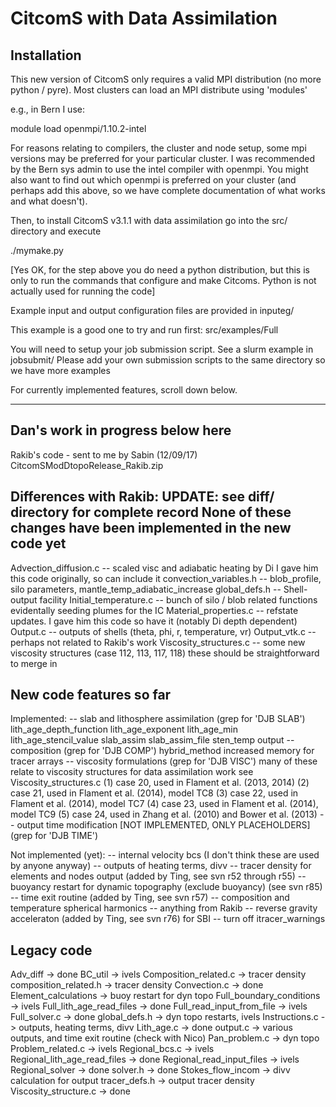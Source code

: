 # CitcomS with Data Assimilation

## Installation

This new version of CitcomS only requires a valid MPI distribution (no more python / pyre).  Most
clusters can load an MPI distribute using 'modules'

e.g., in Bern I use:

module load openmpi/1.10.2-intel

For reasons relating to compilers, the cluster and node setup, some mpi versions may be
preferred for your particular cluster.  I was recommended by the Bern sys admin to use the
intel compiler with openmpi.  You might also want to find out which openmpi is preferred
on your cluster (and perhaps add this above, so we have complete documentation of what works
and what doesn't).

Then, to install CitcomS v3.1.1 with data assimilation go into the src/ directory and execute

./mymake.py

[Yes OK, for the step above you do need a python distribution, but this is only to
 run the commands that configure and make Citcoms.  Python is not actually used for
 running the code]

Example input and output configuration files are provided in inputeg/

This example is a good one to try and run first: src/examples/Full

You will need to setup your job submission script.  See a slurm example in jobsubmit/  Please add your
own submission scripts to the same directory so we have more examples

For currently implemented features, scroll down below.

---------------------------------
Dan's work in progress below here
---------------------------------

Rakib's code - sent to me by Sabin (12/09/17) CitcomSModDtopoRelease_Rakib.zip

Differences with Rakib: UPDATE: see diff/ directory for complete record
None of these changes have been implemented in the new code yet
----------------------

Advection_diffusion.c
  -- scaled visc and adiabatic heating by Di
     I gave him this code originally, so can include it
convection_variables.h
  -- blob_profile, silo parameters, mantle_temp_adiabatic_increase
global_defs.h
  -- Shell-output facility
Initial_temperature.c
  -- bunch of silo / blob related functions
     evidentally seeding plumes for the IC
Material_properties.c
  -- refstate updates.  I gave him this code so have it (notably Di depth dependent)
Output.c
  -- outputs of shells (theta, phi, r, temperature, vr)
Output_vtk.c
  -- perhaps not related to Rakib's work
Viscosity_structures.c
  -- some new viscosity structures (case 112, 113, 117, 118)
     these should be straightforward to merge in


New code features so far
------------------------

Implemented:
  -- slab and lithosphere assimilation (grep for 'DJB SLAB')
        lith_age_depth_function
        lith_age_exponent
        lith_age_min
        lith_age_stencil_value
        slab_assim
        slab_assim_file
        sten_temp output
  -- composition (grep for 'DJB COMP')
        hybrid_method
        increased memory for tracer arrays
  -- viscosity formulations (grep for 'DJB VISC')
        many of these relate to viscosity structures for data assimilation work
        see Viscosity_structures.c
            (1) case 20, used in Flament et al. (2013, 2014)
            (2) case 21, used in Flament et al. (2014), model TC8
            (3) case 22, used in Flament et al. (2014), model TC7
            (4) case 23, used in Flament et al. (2014), model TC9
            (5) case 24, used in Zhang et al. (2010) and Bower et al. (2013)
  -- output time modification [NOT IMPLEMENTED, ONLY PLACEHOLDERS]
        (grep for 'DJB TIME')

Not implemented (yet):
  -- internal velocity bcs (I don't think these are used by anyone anyway)
  -- outputs of heating terms, divv
  -- tracer density for elements and nodes output (added by Ting, see svn r52 through r55)
  -- buoyancy restart for dynamic topography (exclude buoyancy) (see svn r85)
  -- time exit routine (added by Ting, see svn r57)
  -- composition and temperature spherical harmonics
  -- anything from Rakib
  -- reverse gravity acceleraton (added by Ting, see svn r76) for SBI
  -- turn off itracer_warnings

Legacy code
-----------

Adv_diff -> done
BC_util -> ivels
Composition_related.c -> tracer density
composition_related.h -> tracer density
Convection.c -> done
Element_calculations -> buoy restart for dyn topo
Full_boundary_conditions -> ivels
Full_lith_age_read_files -> done
Full_read_input_from_file -> ivels
Full_solver.c -> done
global_defs.h -> dyn topo restarts, ivels
Instructions.c -> outputs, heating terms, divv
Lith_age.c -> done
output.c -> various outputs, and time exit routine (check with Nico)
Pan_problem.c -> dyn topo
Problem_related.c -> ivels
Regional_bcs.c -> ivels
Regional_lith_age_read_files -> done
Regional_read_input_files -> ivels
Regional_solver -> done
solver.h -> done
Stokes_flow_incom -> divv calculation for output
tracer_defs.h -> output tracer density
Viscosity_structure.c -> done
